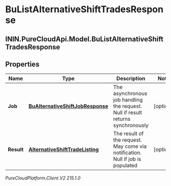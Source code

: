 # BuListAlternativeShiftTradesResponse

## ININ.PureCloudApi.Model.BuListAlternativeShiftTradesResponse

## Properties

|Name | Type | Description | Notes|
|------------ | ------------- | ------------- | -------------|
| **Job** | [**BuAlternativeShiftJobResponse**](BuAlternativeShiftJobResponse) | The asynchronous job handling the request. Null if result returns synchronously | [optional] |
| **Result** | [**AlternativeShiftTradeListing**](AlternativeShiftTradeListing) | The result of the request. May come via notification. Null if job is populated | [optional] |



_PureCloudPlatform.Client.V2 215.1.0_
